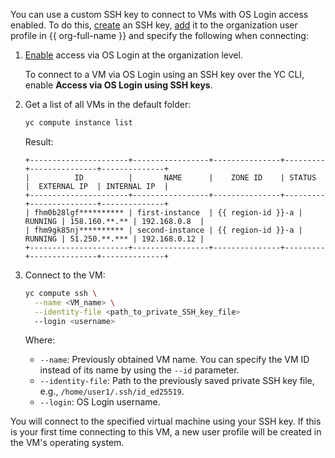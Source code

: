 You can use a custom SSH key to connect to VMs with OS Login access enabled. To do this, [create](../../compute/operations/vm-connect/ssh.md#creating-ssh-keys) an SSH key, [add](../../organization/operations/add-ssh.md) it to the organization user profile in {{ org-full-name }} and specify the following when connecting:

1. [Enable](../../organization/operations/os-login-access.md) access via OS Login at the organization level.

   To connect to a VM via OS Login using an SSH key over the YC CLI, enable **Access via OS Login using SSH keys**.

1. Get a list of all VMs in the default folder:

   ```bash
   yc compute instance list
   ```

   Result:

   ```text
   +----------------------+-----------------+---------------+---------+---------------+--------------+
   |          ID          |       NAME      |    ZONE ID    | STATUS  |  EXTERNAL IP  | INTERNAL IP  |
   +----------------------+-----------------+---------------+---------+---------------+--------------+
   | fhm0b28lgf********** | first-instance  | {{ region-id }}-a | RUNNING | 158.160.**.** | 192.168.0.8  |
   | fhm9gk85nj********** | second-instance | {{ region-id }}-a | RUNNING | 51.250.**.*** | 192.168.0.12 |
   +----------------------+-----------------+---------------+---------+---------------+--------------+
   ```

1. Connect to the VM:

   ```bash
   yc compute ssh \
     --name <VM_name> \
     --identity-file <path_to_private_SSH_key_file>
     --login <username>
   ```

   Where:

   * `--name`: Previously obtained VM name. You can specify the VM ID instead of its name by using the `--id` parameter.
   * `--identity-file`: Path to the previously saved private SSH key file, e.g., `/home/user1/.ssh/id_ed25519`.
   * `--login`: OS Login username.

You will connect to the specified virtual machine using your SSH key. If this is your first time connecting to this VM, a new user profile will be created in the VM's operating system.